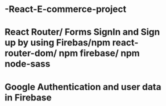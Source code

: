 # -React-E-commerce-project
#
# React Router/ Forms SignIn and Sign up by using Firebas/npm react-router-dom/ npm firebase/ npm node-sass
# Google Authentication and user data in Firebase
